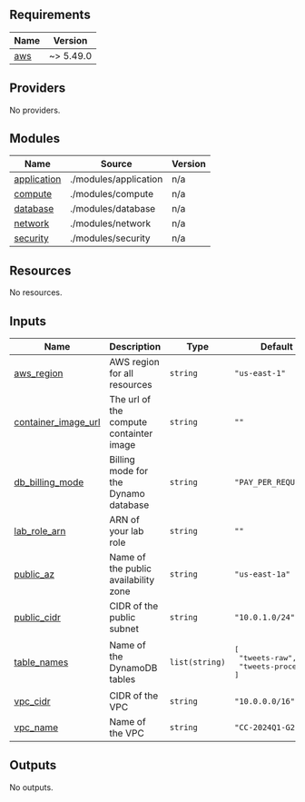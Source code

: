 <!-- BEGIN_TF_DOCS -->
## Requirements

| Name | Version |
|------|---------|
| <a name="requirement_aws"></a> [aws](#requirement\_aws) | ~> 5.49.0 |

## Providers

No providers.

## Modules

| Name | Source | Version |
|------|--------|---------|
| <a name="module_application"></a> [application](#module\_application) | ./modules/application | n/a |
| <a name="module_compute"></a> [compute](#module\_compute) | ./modules/compute | n/a |
| <a name="module_database"></a> [database](#module\_database) | ./modules/database | n/a |
| <a name="module_network"></a> [network](#module\_network) | ./modules/network | n/a |
| <a name="module_security"></a> [security](#module\_security) | ./modules/security | n/a |

## Resources

No resources.

## Inputs

| Name | Description | Type | Default |
|------|-------------|------|---------|
| <a name="input_aws_region"></a> [aws\_region](#input\_aws\_region) | AWS region for all resources | `string` | `"us-east-1"` |
| <a name="input_container_image_url"></a> [container\_image\_url](#input\_container\_image\_url) | The url of the compute containter image | `string` | `""` |
| <a name="input_db_billing_mode"></a> [db\_billing\_mode](#input\_db\_billing\_mode) | Billing mode for the Dynamo database | `string` | `"PAY_PER_REQUEST"` |
| <a name="input_lab_role_arn"></a> [lab\_role\_arn](#input\_lab\_role\_arn) | ARN of your lab role | `string` | `""` |
| <a name="input_public_az"></a> [public\_az](#input\_public\_az) | Name of the public availability zone | `string` | `"us-east-1a"` |
| <a name="input_public_cidr"></a> [public\_cidr](#input\_public\_cidr) | CIDR of the public subnet | `string` | `"10.0.1.0/24"` |
| <a name="input_table_names"></a> [table\_names](#input\_table\_names) | Name of the DynamoDB tables | `list(string)` | <pre>[<br>  "tweets-raw",<br>  "tweets-processed"<br>]</pre> |
| <a name="input_vpc_cidr"></a> [vpc\_cidr](#input\_vpc\_cidr) | CIDR of the VPC | `string` | `"10.0.0.0/16"` |
| <a name="input_vpc_name"></a> [vpc\_name](#input\_vpc\_name) | Name of the VPC | `string` | `"CC-2024Q1-G2"` |

## Outputs

No outputs.
<!-- END_TF_DOCS -->